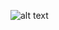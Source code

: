 ![alt text]([http://url/to/img.png](https://github.com/marcobiasizzo/ConTest/blob/master/Figures/7_wrong_tilt_friction_PID.gif))
